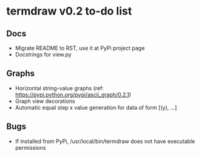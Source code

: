 termdraw v0.2 to-do list
========================

Docs
----
+ Migrate README to RST, use it at PyPi project page
+ Docstrings for view.py

Graphs
------
+ Horizontal string-value graphs (ref:
  https://pypi.python.org/pypi/ascii_graph/0.2.1)
+ Graph view decorations
+ Automatic equal step x value generation for data of form [(y), ...]

Bugs
----
+ If installed from PyPi, /usr/local/bin/termdraw does not have executable
  permissions
